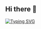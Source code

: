 ## Hi there 👋

[![Typing SVG](https://readme-typing-svg.herokuapp.com/?color=1E90FF&size=35&center=true&vCenter=true&width=1000&lines=HELLO,+My+name+is+Vinícius+Bender;I'm+20+years+old;I'm+from+Brazil;Infrastructure+Analyst;Be+Welcome!+:%29)](https://git.io/typing-svg)
